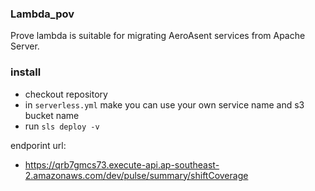 ### Lambda_pov

Prove lambda is suitable for migrating AeroAsent services from Apache Server.


### install
- checkout repository
- in `serverless.yml` make you can use your own service name and s3 bucket name
- run `sls deploy -v`

endporint url:

- https://qrb7gmcs73.execute-api.ap-southeast-2.amazonaws.com/dev/pulse/summary/shiftCoverage